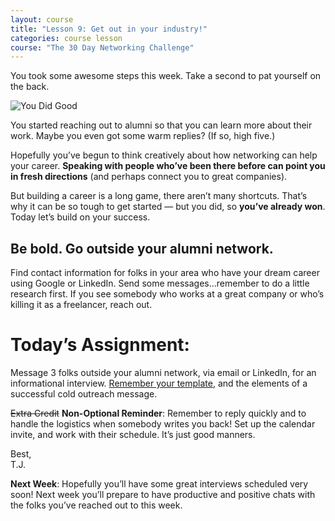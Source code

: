 ```yaml
---
layout: course
title: "Lesson 9: Get out in your industry!"
categories: course lesson
course: "The 30 Day Networking Challenge"
---
```


You took some awesome steps this week. Take a second to pat yourself on the back.

![You Did Good](https://media.giphy.com/media/l1KVbGDWxVr5qw7M4/giphy.gif)

You started reaching out to alumni so that you can learn more about their work. Maybe you even got some warm replies? (If so, high five.)

Hopefully you’ve begun to think creatively about how networking can help your career. **Speaking with people who’ve been there before can point you in fresh directions** (and perhaps connect you to great companies).

But building a career is a long game, there aren’t many shortcuts. That’s why it can be so tough to get started — but you did, so **you’ve already won**. Today let’s build on your success.

## Be bold. Go outside your alumni network.

Find contact information for folks in your area who have your dream career using Google or LinkedIn. Send some messages...remember to do a little research first. If you see somebody who works at a great company or who’s killing it as a freelancer, reach out.

# Today’s Assignment:
Message 3 folks outside your alumni network, via email or LinkedIn, for an informational interview. [Remember your template][doc 1], and the elements of a successful cold outreach message.

~~Extra Credit~~ **Non-Optional Reminder**:  Remember to reply quickly and to handle the logistics when somebody writes you back! Set up the calendar invite, and work with their schedule. It’s just good manners.

Best,  
T.J.

**Next Week**: Hopefully you’ll have some great interviews scheduled very soon! Next week you’ll prepare to have productive and positive chats with the folks you’ve reached out to this week.




[doc 1]: https://docs.google.com/document/d/1hd-iLFHdN3dRJ_ZH5cTX47KPnXTNxQpKZzj4mABzYoY/edit
[video 1]: https://www.youtube.com/watch?v=moSFlvxnbgk
